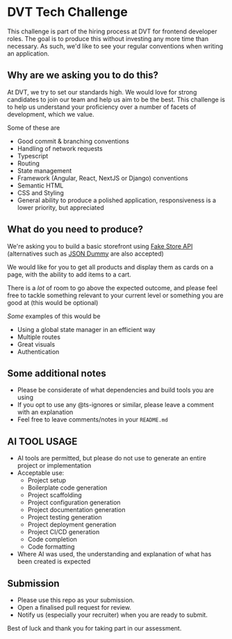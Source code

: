 # DVT Tech Challenge
This challenge is part of the hiring process at DVT for frontend developer roles. 
The goal is to produce this without investing any more time than necessary. 
As such, we'd like to see your regular conventions when writing an application.

## Why are we asking you to do this?
At DVT, we try to set our standards high. 
We would love for strong candidates to join our team and help us aim to be the best. 
This challenge is to help us understand your proficiency over a number of facets of development, which we value.

Some of these are
- Good commit & branching conventions
- Handling of network requests
- Typescript
- Routing
- State management
- Framework (Angular, React, NextJS or Django) conventions
- Semantic HTML
- CSS and Styling 
- General ability to produce a polished application, responsiveness is a lower priority, but appreciated

## What do you need to produce?
We're asking you to build a basic storefront using [Fake Store API](https://fakestoreapi.com/) 
(alternatives such as [JSON Dummy](https://dummyjson.com/docs/products) are also accepted)

We would like for you to get all products and display them as cards on a page, with the ability to add items to a cart.

There is a _lot_ of room to go above the expected outcome, 
and please feel free to tackle something relevant to your current level 
or something you are good at (this would be optional)

_Some_ examples of this would be 
- Using a global state manager in an efficient way
- Multiple routes
- Great visuals
- Authentication

## Some additional notes
- Please be considerate of what dependencies and build tools you are using
- If you opt to use any @ts-ignores or similar, please leave a comment with an explanation
- Feel free to leave comments/notes in your `README.md`

## AI TOOL USAGE
- AI tools are permitted, but please do not use to generate an entire project or implementation
- Acceptable use:
  - Project setup
  - Boilerplate code generation
  - Project scaffolding
  - Project configuration generation
  - Project documentation generation
  - Project testing generation
  - Project deployment generation
  - Project CI/CD generation
  - Code completion
  - Code formatting
- Where AI was used, the understanding and explanation of what has been created is expected

## Submission
- Please use this repo as your submission. 
- Open a finalised pull request for review. 
- Notify us (especially your recruiter) when you are ready to submit.

Best of luck and thank you for taking part in our assessment.
